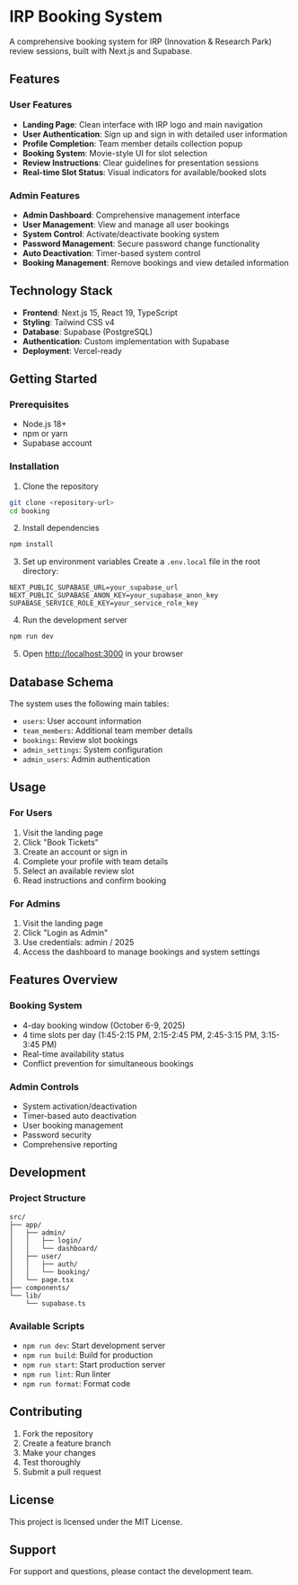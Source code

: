 # IRP Booking System

A comprehensive booking system for IRP (Innovation & Research Park) review sessions, built with Next.js and Supabase.

## Features

### User Features
- **Landing Page**: Clean interface with IRP logo and main navigation
- **User Authentication**: Sign up and sign in with detailed user information
- **Profile Completion**: Team member details collection popup
- **Booking System**: Movie-style UI for slot selection
- **Review Instructions**: Clear guidelines for presentation sessions
- **Real-time Slot Status**: Visual indicators for available/booked slots

### Admin Features
- **Admin Dashboard**: Comprehensive management interface
- **User Management**: View and manage all user bookings
- **System Control**: Activate/deactivate booking system
- **Password Management**: Secure password change functionality
- **Auto Deactivation**: Timer-based system control
- **Booking Management**: Remove bookings and view detailed information

## Technology Stack

- **Frontend**: Next.js 15, React 19, TypeScript
- **Styling**: Tailwind CSS v4
- **Database**: Supabase (PostgreSQL)
- **Authentication**: Custom implementation with Supabase
- **Deployment**: Vercel-ready

## Getting Started

### Prerequisites
- Node.js 18+ 
- npm or yarn
- Supabase account

### Installation

1. Clone the repository
```bash
git clone <repository-url>
cd booking
```

2. Install dependencies
```bash
npm install
```

3. Set up environment variables
Create a `.env.local` file in the root directory:
```env
NEXT_PUBLIC_SUPABASE_URL=your_supabase_url
NEXT_PUBLIC_SUPABASE_ANON_KEY=your_supabase_anon_key
SUPABASE_SERVICE_ROLE_KEY=your_service_role_key
```

4. Run the development server
```bash
npm run dev
```

5. Open [http://localhost:3000](http://localhost:3000) in your browser

## Database Schema

The system uses the following main tables:
- `users`: User account information
- `team_members`: Additional team member details
- `bookings`: Review slot bookings
- `admin_settings`: System configuration
- `admin_users`: Admin authentication

## Usage

### For Users
1. Visit the landing page
2. Click "Book Tickets"
3. Create an account or sign in
4. Complete your profile with team details
5. Select an available review slot
6. Read instructions and confirm booking

### For Admins
1. Visit the landing page
2. Click "Login as Admin"
3. Use credentials: admin / 2025
4. Access the dashboard to manage bookings and system settings

## Features Overview

### Booking System
- 4-day booking window (October 6-9, 2025)
- 4 time slots per day (1:45-2:15 PM, 2:15-2:45 PM, 2:45-3:15 PM, 3:15-3:45 PM)
- Real-time availability status
- Conflict prevention for simultaneous bookings

### Admin Controls
- System activation/deactivation
- Timer-based auto deactivation
- User booking management
- Password security
- Comprehensive reporting

## Development

### Project Structure
```
src/
├── app/
│   ├── admin/
│   │   ├── login/
│   │   └── dashboard/
│   ├── user/
│   │   ├── auth/
│   │   └── booking/
│   └── page.tsx
├── components/
└── lib/
    └── supabase.ts
```

### Available Scripts
- `npm run dev`: Start development server
- `npm run build`: Build for production
- `npm run start`: Start production server
- `npm run lint`: Run linter
- `npm run format`: Format code

## Contributing

1. Fork the repository
2. Create a feature branch
3. Make your changes
4. Test thoroughly
5. Submit a pull request

## License

This project is licensed under the MIT License.

## Support

For support and questions, please contact the development team.